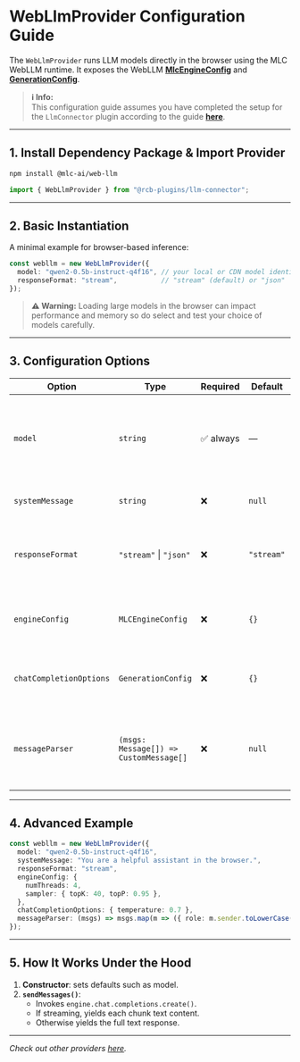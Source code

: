 # WebLlmProvider Configuration Guide

The `WebLlmProvider` runs LLM models directly in the browser using the MLC WebLLM runtime. It exposes the WebLLM [**MlcEngineConfig**](https://webllm.mlc.ai/docs/user/api_reference.html#mlcengineconfig) and [**GenerationConfig**](https://webllm.mlc.ai/docs/user/api_reference.html#generationconfig).

> **ℹ️ Info:**  
> This configuration guide assumes you have completed the setup for the `LlmConnector` plugin according to the guide [**here**](/README.md).

---

## 1. Install Dependency Package & Import Provider

```bash
npm install @mlc-ai/web-llm
```

```ts
import { WebLlmProvider } from "@rcb-plugins/llm-connector";
```

---

## 2. Basic Instantiation

A minimal example for browser-based inference:

```ts
const webllm = new WebLlmProvider({
  model: "qwen2-0.5b-instruct-q4f16", // your local or CDN model identifier
  responseFormat: "stream",           // "stream" (default) or "json"
});
```

> **⚠️ Warning:** Loading large models in the browser can impact performance and memory so do select and test your choice of models carefully.

---

## 3. Configuration Options

| Option           | Type                                           | Required | Default     | Description                                                                                   |
| ---------------- | ---------------------------------------------- | -------- | ----------- | --------------------------------------------------------------------------------------------- |
| `model`          | `string`                                       | ✅ always       | —           | The model name or path to load via MLC WebLLM (e.g. `Qwen2-0.5B-Instruct-q4f16_1-MLC`). You can find the list of models [**here**](https://huggingface.co/mlc-ai)                                                 |
| `systemMessage`  | `string`                                       | ❌        | `null` | Prepends a system prompt before user messages.                                                |
| `responseFormat` | `"stream"` \| `"json"`                         | ❌        | `"stream"`  | Determines whether to use stream endpoint from the provider or fetch a full JSON output.                                               |
| `engineConfig`   | `MLCEngineConfig`                              | ❌        | `{}` | Custom engine initialization options referenced from [**MLCEngineConfig**](https://webllm.mlc.ai/docs/user/api_reference.html#mlcengineconfig).                                  |
| `chatCompletionOptions`   | `GenerationConfig`                              | ❌        | `{}` | Custom chat completion options from referenced from [**GenerationConfig**](https://webllm.mlc.ai/docs/user/api_reference.html#generationconfig).                                  |
| `messageParser`         | `(msgs: Message[]) => CustomMessage[]` | ❌        | `null`                                                                                                                 | Custom parser converting React ChatBotify [`Message[]`](https://react-chatbotify.com/docs/concepts/conversations#message) into desired message format for the provider.                               |

---

## 4. Advanced Example

```ts
const webllm = new WebLlmProvider({
  model: "qwen2-0.5b-instruct-q4f16",
  systemMessage: "You are a helpful assistant in the browser.",
  responseFormat: "stream",
  engineConfig: {
    numThreads: 4,
    sampler: { topK: 40, topP: 0.95 },
  },
  chatCompletionOptions: { temperature: 0.7 },
  messageParser: (msgs) => msgs.map(m => ({ role: m.sender.toLowerCase(), content: String(m.content) })),
});
```

---

## 5. How It Works Under the Hood

1. **Constructor**: sets defaults such as model.
2. **`sendMessages()`**:
     * Invokes `engine.chat.completions.create()`.
     * If streaming, yields each chunk text content.
     * Otherwise yields the full text response.

---

*Check out other providers [here](../providers).*
